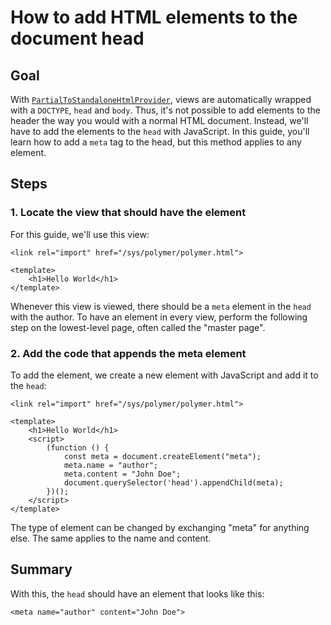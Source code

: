 # How to add HTML elements to the document head

## Goal

With [`PartialToStandaloneHtmlProvider`](../topic-guides/network/middleware.md#partialtostandalonehtmlprovider), views are automatically wrapped with a `DOCTYPE`, `head` and `body`. Thus, it's not possible to add elements to the header the way you would with a normal HTML document. Instead, we'll have to add the elements to the `head` with JavaScript. In this guide, you'll learn how to add a `meta` tag to the head, but this method applies to any element.

## Steps

### 1. Locate the view that should have the element

For this guide, we'll use this view:

```markup
<link rel="import" href="/sys/polymer/polymer.html">

<template>
    <h1>Hello World</h1>
</template>
```

Whenever this view is viewed, there should be a `meta` element in the `head` with the author. To have an element in every view, perform the following step on the lowest-level page, often called the "master page". 

### 2. Add the code that appends the meta element

To add the element, we create a new element with JavaScript and add it to the `head`:

```markup
<link rel="import" href="/sys/polymer/polymer.html">

<template>
    <h1>Hello World</h1>
    <script>
        (function () {
            const meta = document.createElement("meta");
            meta.name = "author";
            meta.content = "John Doe";
            document.querySelector('head').appendChild(meta);
        })();
    </script>
</template>
```

The type of element can be changed by exchanging "meta" for anything else. The same applies to the name and content.

## Summary

With this, the `head` should have an element that looks like this:

```markup
<meta name="author" content="John Doe">
```


